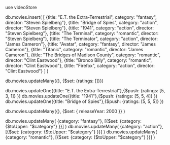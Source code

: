 use videoStore

db.movies.insert(
[
{title: "E.T. the Extra-Terrestrial", category: "fantasy", director: "Steven Spielberg"},
{title: "Bridge of Spies", category: "action", director: "Steven Spielberg"},
{title: "1941", category: "action", director: "Steven Spielberg"},
{title: "The Terminal", category: "romantic", director: "Steven Spielberg"},
{title: "The Terminator", category: "action", director: "James Cameron"},
{title: "Avatar", category: "fantasy", director: "James Cameron"},
{title: "Titanic", category: "romantic", director: "James Cameron"},
{title: "The Bridges of Madison County", category: "romantic", director: "Clint Eastwood"},
{title: "Bronco Billy", category: "romantic", director: "Clint Eastwood"},
{title: "Firefox", category: "action", director: "Clint Eastwood"}
]
)

db.movies.updateMany({}, {$set: {ratings: []}})

db.movies.updateOne({title: "E.T. the Extra-Terrestrial"},{$push: {ratings: [5, 3, 1]} })
db.movies.updateOne({title: "1941"},{$push: {ratings: [5, 5, 4]} })
db.movies.updateOne({title: "Bridge of Spies"},{$push: {ratings: [5, 5, 5]} })

db.movies.updateMany({}, {$set: { releaseYear: 2000 }} )

db.movies.updateMany( {category: "fantasy"}, [{$set: {category: {$toUpper: "$category"} }}] )
db.movies.updateMany( {category: "action"}, [{$set: {category: {$toUpper: "$category"} }}] )
db.movies.updateMany( {category: "romantic"}, [{$set: {category: {$toUpper: "$category"} }}] )
